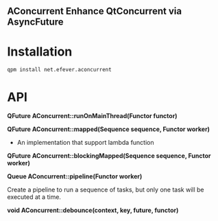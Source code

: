 AConcurrent
Enhance QtConcurrent via AsyncFuture
-------------------------------------

Installation
============

    qpm install net.efever.aconcurrent

API
===

**QFuture<R> AConcurrent::runOnMainThread(Functor functor)**

**QFuture<R> AConcurrent::mapped(Sequence sequence, Functor worker)**

- An implementation that support lambda function

**QFuture<R> AConcurrent::blockingMapped(Sequence sequence, Functor worker)**

**Queue<T> AConcurrent::pipeline(Functor worker)**

Create a pipeline to run a sequence of tasks, but only one task will be executed at a time.

**void AConcurrent::debounce(context, key, future, functor)**
